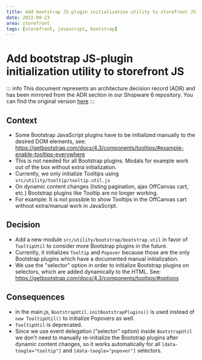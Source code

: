 ```yaml
---
title: Add bootstrap JS-plugin initialization utility to storefront JS
date: 2022-09-23
area: storefront
tags: [storefront, javascript, bootstrap]
--- 
```


# Add bootstrap JS-plugin initialization utility to storefront JS

::: info
This document represents an architecture decision record (ADR) and has been mirrored from the ADR section in our Shopware 6 repository.
You can find the original version [here](https://github.com/shopware/shopware/blob/trunk/adr/2022-09-23-add-bootstrap-util.md)
:::

## Context

* Some Bootstrap JavaScript plugins have to be initialized manually to the desired DOM elements, see: https://getbootstrap.com/docs/4.3/components/tooltips/#example-enable-tooltips-everywhere
* This is not needed for all Bootstrap plugins. Modals for example work out of the box without extra initialization.
* Currently, we only initialize Tooltips using `src/utility/tooltip/tooltip.util.js`
* On dynamic content changes (listing pagination, ajax OffCanvas cart, etc.) Bootstrap plugins like Tooltip are no longer working.
* For example: It is not possible to show Tooltips in the OffCanvas cart without extra/manual work in JavaScript.

## Decision

* Add a new module `src/utility/bootstrap/bootstrap.util` in favor of `TooltipUtil` to consider more Bootstrap plugins in the future.
* Currently, it initializes `Tooltip` and `Popover` because those are the only Bootstrap plugins which have a documented manual initialization.
* We use the "selector" option in order to initialize Bootstrap plugins on selectors, which are added dynamically to the HTML. See: https://getbootstrap.com/docs/4.3/components/tooltips/#options

## Consequences

* In the main.js, `BootstrapUtil.initBootstrapPlugins()` is used instead of `new TooltipUtil()` to initialize Popovers as well.
* `TooltipUtil` is deprecated.
* Since we use event delegation ("selector" option) inside `BootstrapUtil` we don't need to manually re-initialize the Bootstrap plugins after dynamic content changes, 
  so it works automatically for all `[data-toogle="tooltip"]` and `[data-toogle="popover"]` selectors.
